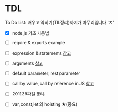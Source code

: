 # TDL
To Do List: 배우고 익히기(TIL정리)까지가 마무리입니다 'ㅈ' 

- [x] node.js 기초 사용법  
- [ ] require & exports example
- [ ] expression & statements
  [참고](https://gusdnd852.tistory.com/68)
- [ ] arguments
  [참고](https://boycoding.tistory.com/21)
- [ ] default parameter, rest parameter
- [ ] call by value, call by reference in JS
  [참고](https://code-masterjung.tistory.com/32)
- [ ] 201226파일 정리.
- [ ] var, const,let 의 hoisting ★(중요)
  
